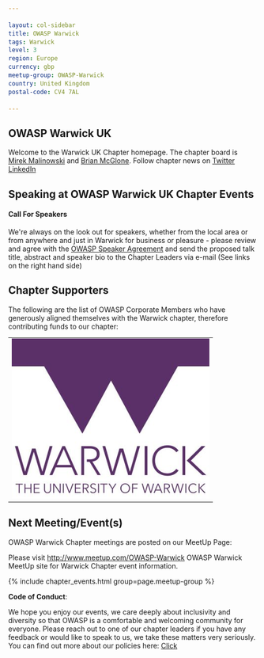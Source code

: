 ```yaml
---

layout: col-sidebar
title: OWASP Warwick
tags: Warwick
level: 3
region: Europe
currency: gbp
meetup-group: OWASP-Warwick
country: United Kingdom
postal-code: CV4 7AL

---
```

<!-- rebuild 001 -->


OWASP Warwick UK
-------------
Welcome to the Warwick UK Chapter homepage. 
The chapter board is <a href="mailto:miroslaw.malinowski@owasp.org">Mirek Malinowski</a> and <a href="mailto:brian.mcglone@owasp.org">Brian McGlone</a>. 
Follow chapter news on [Twitter](https://twitter.com/OWASPWarwickUK) [LinkedIn](https://www.linkedin.com/in/owasp-warwick-972a89300/)


Speaking at OWASP Warwick UK Chapter Events
----------------

#### Call For Speakers

We're always on the look out for speakers, whether from the local area or from anywhere and just in Warwick for business or pleasure -  please review and agree with the [OWASP Speaker Agreement](https://owasp.org/www-policy/) and send the proposed talk title, abstract and speaker bio to the Chapter Leaders via e-mail (See links on the right hand side)

Chapter Supporters
----------------
The following are the list of OWASP Corporate Members who have generously aligned themselves with the Warwick chapter, therefore contributing funds to our chapter:
<table cellpadding="15" cellspacing="0">
<tr>
<td>
    <a href="https://www.veracode.com"><img src="assets/images/warwick-logo-small.jpg" alt="Warwick"/></a>
</td>
</tr>
</table>

Next Meeting/Event(s)
---------------------
[//]: # (Comment: When updating the next event info also update the next event tab)

OWASP Warwick Chapter meetings are posted on our MeetUp Page:

Please visit  <a href="http://www.meetup.com/OWASP-Warwick">http://www.meetup.com/OWASP-Warwick</a> OWASP Warwick MeetUp site for Warwick Chapter event information.

{% include chapter_events.html group=page.meetup-group %}


**Code of Conduct**:


We hope you enjoy our events, we care deeply about inclusivity and diversity so that OWASP is a comfortable and welcoming community for everyone. Please reach out to one of our chapter leaders if you have any feedback or would like to speak to us, we take these matters very seriously. You can find out more about our policies here: [Click](https://owasp.org/www-policy/)
